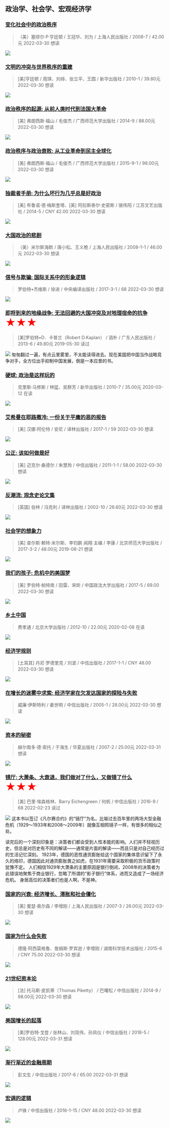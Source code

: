 ## 政治学、社会学、宏观经济学
### [变化社会中的政治秩序](https://book.douban.com/subject/3163104/) 
> （美）塞缪尔·P·亨廷顿 / 王冠华、刘为 / 上海人民出版社 / 2008-7 / 42.00元
> 2022-03-30 想读

![](html_想读\s3967513.jpg)


### [文明的冲突与世界秩序的重建](https://book.douban.com/subject/4202004/) 
> [美]亨廷顿 / 周琪、刘绯、张立平、王圆 / 新华出版社 / 2010-1 / 39.80元
> 2022-03-30 想读

![](html_想读\s24933076.jpg)


### [政治秩序的起源: 从前人类时代到法国大革命](https://book.douban.com/subject/25971624/) 
> [美] 弗朗西斯·福山 / 毛俊杰 / 广西师范大学出版社 / 2014-9 / 88.00元
> 2022-03-30 想读

![](html_想读\s29009773.jpg)


### [政治秩序与政治衰败: 从工业革命到民主全球化](https://book.douban.com/subject/26592899/) 
> [美] 弗朗西斯·福山 / 毛俊杰 / 广西师范大学出版社 / 2015-9-1 / 98.00元
> 2022-03-30 想读

![](html_想读\s28291786.jpg)


### [独裁者手册: 为什么坏行为几乎总是好政治](https://book.douban.com/subject/25881102/) 
> [美] 布鲁诺·德·梅斯奎塔、[美] 阿拉斯泰尔·史密斯 / 骆伟阳 / 江苏文艺出版社 / 2014-5 / CNY 42.00
> 2022-03-30 想读

![](html_想读\s27293486.jpg)


### [大国政治的悲剧](https://book.douban.com/subject/2998749/) 
> （美）米尔斯海默 / 唐小松、王义桅 / 上海人民出版社 / 2008-1-1 / 46.00元
> 2022-03-30 想读

![](html_想读\s34110674.jpg)


### [信号与欺骗: 国际关系中的形象逻辑](https://book.douban.com/subject/26979440/) 
> 罗伯特•杰维斯 / 徐进 / 中央编译出版社 / 2017-3-1 / 68
> 2022-03-30 想读

![](html_想读\s29357118.jpg)


### [即将到来的地缘战争: 无法回避的大国冲突及对地理宿命的抗争](https://book.douban.com/subject/24696402/) <font color=#FF0000 size=6>★★★</font>
> [美]罗伯特•D．卡普兰（Robert D.Kaplan） / 涵朴 / 广东人民出版社 / 2013-6 / 49.80元
> 2019-05-30 读过

![](html_已读\s29880401.jpg)
匆匆翻过一遍，有点云里雾里，不太能读得进去。现在美国把中国当作战略竞争对手，全方位出手抑制中国发展，倒是一本应景的书。

### [硬球: 政治是这样玩的](https://book.douban.com/subject/4880404/) 
> 克里斯·马修斯 / 林猛、吴群芳 / 新华出版社 / 2010-7 / 35.00元
> 2020-03-12 在读

![](html_在读\s6182351.jpg)


### [艾希曼在耶路撒冷: 一份关于平庸的恶的报告](https://book.douban.com/subject/26834183/) 
> [美] 汉娜·阿伦特 / 安尼 / 译林出版社 / 2017-1 / 59
> 2022-03-30 想读

![](html_想读\s29227219.jpg)


### [公正: 该如何做是好](https://book.douban.com/subject/5408882/) 
> [美] 迈克尔·桑德尔 / 朱慧玲 / 中信出版社 / 2011-1-1 / 58.00
> 2022-03-30 想读

![](html_想读\s4604609.jpg)


### [反潮流: 观念史论文集](https://book.douban.com/subject/1083055/) 
> [英国] 伯林 / 冯克利 / 译林出版社 / 2002-10 / 26.60元
> 2022-03-30 想读

![](html_想读\s1070032.jpg)


### [社会学的想象力](https://book.douban.com/subject/26874446/) 
> [美] 查尔斯·赖特·米尔斯、李钧鹏 闻翔 主编 / 李康 / 北京师范大学出版社 / 2017-3-2 / 48.00元
> 2019-08-21 想读

![](html_想读\s29406954.jpg)


### [我们的孩子: 危机中的美国梦](https://book.douban.com/subject/27064858/) 
> [美] 罗伯特·帕特南 / 田雷、宋昕 / 中国政法大学出版社 / 2017-5 / 69.00
> 2022-03-30 想读

![](html_想读\s29502192.jpg)


### [乡土中国](https://book.douban.com/subject/20395476/) 
> 费孝通 / 北京大学出版社 / 2012-10 / 22.00元
> 2020-02-08 在读

![](html_在读\s34066371.jpg)


### [经济学规则](https://book.douban.com/subject/26981031/) 
> [土耳其] 丹尼·罗德里克 / 刘波 / 中信出版社 / 2017-1-1 / CNY 48.00
> 2022-03-30 想读

![](html_想读\s29431192.jpg)


### [在增长的迷雾中求索: 经济学家在欠发达国家的探险与失败](https://book.douban.com/subject/1220041/) 
> 威廉·伊斯特利 / 姜世明 / 中信出版社 / 2005-1 / 28.00元
> 2022-03-30 想读

![](html_想读\s1166097.jpg)


### [资本的秘密](https://book.douban.com/subject/2006592/) 
> 赫尔南多·德·索托 / 于海生 / 华夏出版社 / 2007-2 / 25.00元
> 2022-03-31 想读

![](html_想读\s2201745.jpg)


### [镜厅: 大萧条、大衰退，我们做对了什么，又做错了什么](https://book.douban.com/subject/26851886/) <font color=#FF0000 size=6>★★★</font>
> [美] 巴里·埃森格林、Barry Eichengreen / 何帆 / 中信出版社 / 2016-9 / 68
> 2022-02-23 读过

![](html_已读\s29044662.jpg)
这本书以签订《凡尔赛合约》的“镜厅”为名，比喻过去百年里的两场大型金融危机（1929～1933年和2008～2009年）就像互相照镜子一样，有很多的相似之处。

读完后的一个深刻印象是：决策者们都会受到人性本能的影响。人们并不轻视历史，但总是对历史有不同的解读——通常是片面的解读——而且只是对自己经历过的生活记忆深刻。
1923年，德国的恶性通货膨胀给这个国家的集体意识留下了永久的烙印，德国因此对通货膨胀畏之如虎，在1931年需要采取积极的货币政策时犹豫不定。
人们相信1929年大萧条的主要原因是银行倒闭，2008年的决策者为此错误地聚焦于商业银行，忽略了所谓的“影子银行”体系，进而又造成了一场经济危机。
身居高位的决策者们也是人啊，不是神。

### [国家的兴衰: 经济增长、滞胀和社会僵化](https://book.douban.com/subject/2068710/) 
> [美] 曼瑟·奥尔森 / 李增刚 / 上海人民出版社 / 2007-3 / 26.00元
> 2022-03-30 想读

![](html_想读\s2592660.jpg)


### [国家为什么会失败](https://book.douban.com/subject/26388427/) 
> 德隆·阿西莫格鲁、詹姆斯·罗宾逊 / 李增刚 / 湖南科学技术出版社 / 2015-6 / CNY 75.00
> 2022-03-30 想读

![](html_想读\s28070939.jpg)


### [21世纪资本论](https://book.douban.com/subject/25947310/) 
> [法] 托马斯·皮凯蒂（Thomas Piketty） / 巴曙松 / 中信出版社 / 2014-9 / 98.00元
> 2022-03-30 想读

![](html_想读\s27980336.jpg)


### [美国增长的起落](https://book.douban.com/subject/27156012/) 
> [美]罗伯特·戈登 / 张林山、刘现伟、孙凤仪 / 中信出版社 / 2018-5 / 128.00元
> 2022-03-31 想读

![](html_想读\s29826287.jpg)


### [渐行渐近的金融周期](https://book.douban.com/subject/27053704/) 
> 彭文生 / 中信出版社 / 2017-6 / 65.00
> 2022-03-31 想读

![](html_想读\s29459570.jpg)


### [宏调的逻辑](https://book.douban.com/subject/26700300/) 
> 卢锋 / 中信出版社 / 2016-1-15 / CNY 48.00
> 2022-03-30 想读

![](html_想读\s28375662.jpg)


